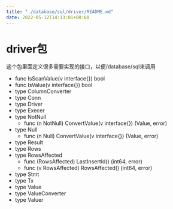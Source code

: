 ```yaml
---
title: "./database/sql/driver/README.md"
date: 2022-05-12T14:13:01+08:00
---
```

# driver包

这个包里面定义很多需要实现的接口，以便/database/sql来调用

* func IsScanValue(v interface{}) bool
* func IsValue(v interface{}) bool
* type ColumnConverter
* type Conn
* type Driver
* type Execer
* type NotNull
    * func (n NotNull) ConvertValue(v interface{}) (Value, error)
* type Null
    * func (n Null) ConvertValue(v interface{}) (Value, error)
* type Result
* type Rows
* type RowsAffected
    * func (RowsAffected) LastInsertId() (int64, error)
    * func (v RowsAffected) RowsAffected() (int64, error)
* type Stmt
* type Tx
* type Value
* type ValueConverter
* type Valuer